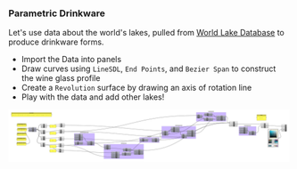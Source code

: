 ### Parametric Drinkware

Let's use data about the world's lakes, pulled from [World Lake Database](http://wldb.ilec.or.jp) to produce drinkware forms.

- Import the Data into panels
- Draw curves using `LineSDL`, `End Points`, and `Bezier Span` to construct the wine glass profile
- Create a `Revolution` surface by drawing an axis of rotation line
- Play with the data and add other lakes!

![drinkware](drinks.png)
